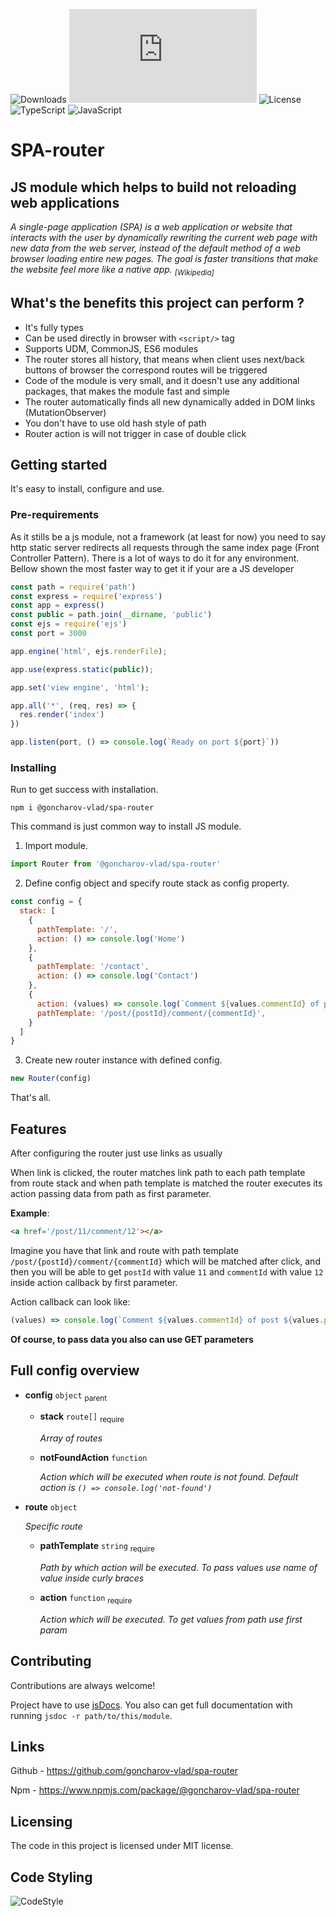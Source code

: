 

<!-- 

Supports all types of module and browser
Why should I use the router ?
Describe development tutorials - enviroments
Fully typed
Slashes does matter!
Make frond controller pattern for server
 -->

![Downloads](https://img.shields.io/npm/dt/@goncharov-vlad/spa-router?style=for-the-badge)
![Size](https://img.shields.io/github/size/goncharov-vlad/spa-router/spa-router/out/build/bundle.js?style=for-the-badge)
![License](https://img.shields.io/github/license/goncharov-vlad/spa-router?style=for-the-badge)
![TypeScript](https://img.shields.io/badge/typescript-%23007ACC.svg?style=for-the-badge&logo=typescript&logoColor=white)
![JavaScript](https://img.shields.io/badge/javascript-%23323330.svg?style=for-the-badge&logo=javascript&logoColor=%23F7DF1E) 

# **SPA-router**

## **JS module which helps to build not reloading web applications**

_A single-page application (SPA) is a web application or website that interacts with the user by dynamically rewriting
the current web page with new data from the web server, instead of the default method of a web browser loading entire
new pages. The goal is faster transitions that make the website feel more like a native app.
<sub>[Wikipedia]</sub>_

## **What's the benefits this project can perform ?**

* It's fully types
* Can be used directly in browser with `<script/>` tag
* Supports UDM, CommonJS, ES6 modules
* The router stores all history, that means when client uses next/back buttons of browser the correspond routes will be
  triggered
* Code of the module is very small, and it doesn't use any additional packages, that makes the module fast and simple
* The router automatically finds all new dynamically added in DOM links (MutationObserver)
* You don't have to use old hash style of path
* Router action is will not trigger in case of double click

## **Getting started**

It's easy to install, configure and use.

### **Pre-requirements**
As it stills be a js module, not a framework (at least for now) you need to say http static server redirects all requests through the same index page (Front Controller Pattern). There is a lot of ways to do it for any environment. Bellow shown the most faster way to get it if your are a JS developer

```js 
const path = require('path')
const express = require('express')
const app = express()
const public = path.join(__dirname, 'public')
const ejs = require('ejs')
const port = 3000

app.engine('html', ejs.renderFile);

app.use(express.static(public));

app.set('view engine', 'html');

app.all('*', (req, res) => {
  res.render('index')
})

app.listen(port, () => console.log(`Ready on port ${port}`))
```


### Installing

Run to get success with installation.

```shell
npm i @goncharov-vlad/spa-router
```

This command is just common way to install JS module.

1. Import module.

```js
import Router from '@goncharov-vlad/spa-router'
```

2. Define config object and specify route stack as config property.

```js
const config = {
  stack: [
    {
      pathTemplate: '/',
      action: () => console.log('Home')
    },
    {
      pathTemplate: '/contact',
      action: () => console.log('Contact')
    },
    {
      action: (values) => console.log(`Comment ${values.commentId} of post ${values.postId}`),
      pathTemplate: '/post/{postId}/comment/{commentId}',
    }
  ]
}
```

3. Create new router instance with defined config.

```js
new Router(config)
```

That's all.

## Features

After configuring the router just use links as usually

When link is clicked, the router matches link path to each path template from route stack and when path template is
matched the router executes its action passing data from path as first parameter.

__Example__:

```html
<a href='/post/11/comment/12'></a>
```

Imagine you have that link and route with path template `/post/{postId}/comment/{commentId}` which will be matched after
click, and then you will be able to get `postId` with value `11` and `commentId` with value `12` inside action callback
by first parameter.

Action callback can look like:

```js
(values) => console.log(`Comment ${values.commentId} of post ${values.postId}`)
```

__Of course, to pass data you also can use GET parameters__

## Full config overview

* **config** `object` <sub>parent</sub>
    * **stack** `route[]` <sub>require</sub>

      _Array of routes_
    * **notFoundAction** `function`

      _Action which will be executed when route is not found. Default action is `() => console.log('not-found')`_

* **route** `object`

  _Specific route_
    * **pathTemplate** `string` <sub>require</sub>

      _Path by which action will be executed. To pass values use name of value inside curly braces_
    * **action** `function` <sub>require</sub>

      _Action which will be executed. To get values from path use first param_

## Contributing

Contributions are always welcome!

Project have to use [jsDocs](https://jsdoc.app/). You also can get full documentation with
running `jsdoc -r path/to/this/module`.

## Links

Github - https://github.com/goncharov-vlad/spa-router

Npm - https://www.npmjs.com/package/@goncharov-vlad/spa-router

## Licensing

The code in this project is licensed under MIT license.

## Code Styling
![CodeStyle](https://cdn.rawgit.com/standard/standard/master/badge.svg)       